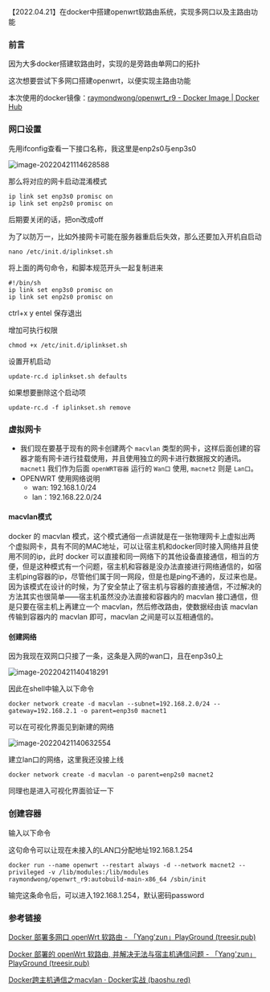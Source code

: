 【2022.04.21】在docker中搭建openwrt软路由系统，实现多网口以及主路由功能

### 前言

因为大多docker搭建软路由时，实现的是旁路由单网口的拓扑

这次想要尝试下多网口搭建openwrt，以便实现主路由功能

本次使用的docker镜像：[raymondwong/openwrt_r9 - Docker Image | Docker Hub](https://hub.docker.com/r/raymondwong/openwrt_r9)

### 网口设置

先用ifconfig查看一下接口名称，我这里是enp2s0与enp3s0

![image-20220421114628588](https://i0.hdslb.com/bfs/album/0caa1de7afcfda680d994d4f2cbac3e910c06d36.png)

那么将对应的网卡启动混淆模式

```
ip link set enp3s0 promisc on
ip link set enp2s0 promisc on
```

后期要关闭的话，把on改成off

为了以防万一，比如外接网卡可能在服务器重启后失效，那么还要加入开机自启动

```
nano /etc/init.d/iplinkset.sh
```

将上面的两句命令，和脚本规范开头一起复制进来

```
#!/bin/sh
ip link set enp3s0 promisc on
ip link set enp2s0 promisc on
```

ctrl+x y entel 保存退出

增加可执行权限

```
chmod +x /etc/init.d/iplinkset.sh
```

设置开机启动

```
update-rc.d iplinkset.sh defaults
```

如果想要删除这个启动项

```
update-rc.d -f iplinkset.sh remove
```

### 虚拟网卡

- 我们现在要基于现有的网卡创建两个 `macvlan` 类型的网卡，这样后面创建的容器才能有网卡进行挂载使用，并且使用独立的网卡进行数据报文的通讯。`macnet1` 我们作为后面 `openWRT容器` 运行的 `Wan口` 使用, `macnet2` 则是 `Lan口`。
- OPENWRT 使用网络说明 
  - wan: 192.168.1.0/24
  - lan：192.168.22.0/24

#### macvlan模式

docker 的 macvlan 模式，这个模式通俗一点讲就是在一张物理网卡上虚拟出两个虚拟网卡，具有不同的MAC地址，可以让宿主机和docker同时接入网络并且使用不同的ip，此时 docker 可以直接和同一网络下的其他设备直接通信，相当的方便，但是这种模式有一个问题，宿主机和容器是没办法直接进行网络通信的，如宿主机ping容器的ip，尽管他们属于同一网段，但是也是ping不通的，反过来也是。因为该模式在设计的时候，为了安全禁止了宿主机与容器的直接通信，不过解决的方法其实也很简单——宿主机虽然没办法直接和容器内的 macvlan 接口通信，但是只要在宿主机上再建立一个 macvlan，然后修改路由，使数据经由该 macvlan 传输到容器内的 macvlan 即可，macvlan 之间是可以互相通信的。

#### 创建网络

因为我现在双网口只接了一条，这条是入网的wan口，且在enp3s0上

![image-20220421140418291](https://i0.hdslb.com/bfs/album/e856badb5be4566c8cf01a4864ba0bed679a55c0.png)

因此在shell中输入以下命令

```
docker network create -d macvlan --subnet=192.168.2.0/24 --gateway=192.168.2.1 -o parent=enp3s0 macnet1
```

可以在可视化界面见到新建的网络

![image-20220421140632554](https://i0.hdslb.com/bfs/album/7dab4b611b419e7650469613ac4258c8edabc0fc.png)

建立lan口的网络，这里我还没接上线

```
docker network create -d macvlan -o parent=enp2s0 macnet2
```

同理也是进入可视化界面验证一下

### 创建容器

输入以下命令

这句命令可以让现在未接入的LAN口分配地址192.168.1.254

```
docker run --name openwrt --restart always -d --network macnet2 --privileged -v /lib/modules:/lib/modules raymondwong/openwrt_r9:autobuild-main-x86_64 /sbin/init
```

输完这条命令后，可以进入192.168.1.254，默认密码password

### 参考链接

[Docker 部署多网口 openWrt 软路由 - 「Yang'zun」PlayGround (treesir.pub)](https://www.treesir.pub/post/openwrt-docker-multi-net/)

[Docker 部署的 openWrt 软路由, 并解决无法与宿主机通信问题 - 「Yang'zun」PlayGround (treesir.pub)](https://www.treesir.pub/post/n1-docker/)

[Docker跨主机通信之macvlan · Docker实战 (baoshu.red)](http://dockeradv.baoshu.red/advanced_network/macvlan.html)